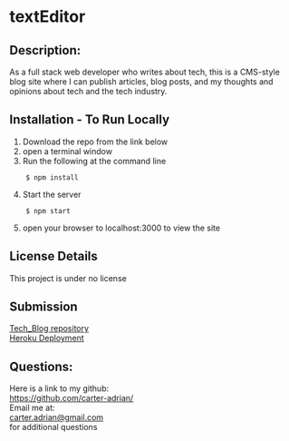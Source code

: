 # textEditor
## Description:  

As a full stack web developer who writes about tech, this is a CMS-style blog site where I can publish articles, blog posts, and my thoughts and opinions about tech and the tech industry.

## Installation - To Run Locally
1. Download the repo from the link below  
2. open a terminal window  
3. Run the following at the command line
```
    $ npm install
```
4. Start the server
```
    $ npm start
```
5. open your browser to localhost:3000 to view the site


## License Details  
This project is under no license

## Submission  
[Tech_Blog repository](https://github.com/carter-adrian/textEditor)  
[Heroku Deployment](https://texteditor79.herokuapp.com/)  

## Questions:  
 Here is a link to my github:  
https://github.com/carter-adrian/  
 Email me at:  
carter.adrian@gmail.com  
for additional questions